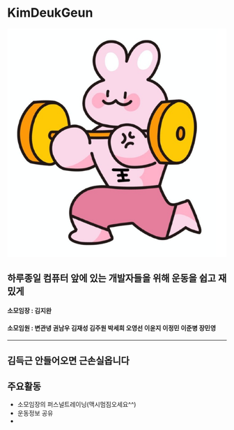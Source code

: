 # KimDeukGeun
![김두근](/김두근씨.jpg)
## 하루종일 컴퓨터 앞에 있는 개발자들을 위해 운동을 쉽고 재밌게
#### 소모임장 : 김지완 
#### 소모임원 : 변관녕 권남우 김재성 김주원 박세희 오영선 이윤지 이정민 이준병 장민영
<hr/>

## 김득근 안들어오면 근손실옵니다

## 주요활동
* 소모임장의 퍼스널트레이닝(맥시멈짐오세요^^)
* 운동정보 공유
* 
